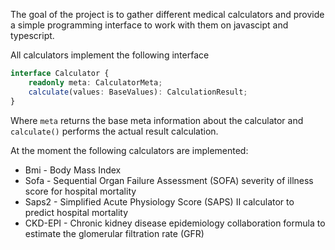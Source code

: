 The goal of the project is to gather different medical calculators and provide a simple programming interface to work with them on javascipt and typescript.

All calculators implement the following interface
```typescript
interface Calculator {
    readonly meta: CalculatorMeta;
    calculate(values: BaseValues): CalculationResult;
}
```

Where `meta` returns the base meta information about the calculator and `calculate()` performs the actual result calculation.

At the moment the following calculators are implemented:
* Bmi - Body Mass Index
* Sofa - Sequential Organ Failure Assessment (SOFA) severity of illness score for hospital mortality
* Saps2 - Simplified Acute Physiology Score (SAPS) II calculator to predict hospital mortality
* CKD-EPI - Chronic kidney disease epidemiology collaboration formula to estimate the glomerular filtration rate (GFR)
